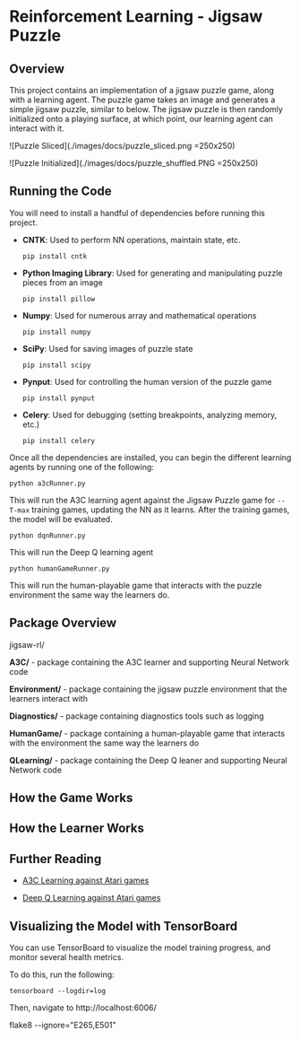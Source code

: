 # Reinforcement Learning - Jigsaw Puzzle 

## Overview 

This project contains an implementation of a jigsaw puzzle game, along with a learning agent. 
The puzzle game takes an image and generates a simple jigsaw puzzle, similar to below. The jigsaw puzzle is then randomly initialized onto a playing surface, at which point, our learning agent can interact with it. 

![Puzzle Sliced](./images/docs/puzzle_sliced.png =250x250)

![Puzzle Initialized](./images/docs/puzzle_shuffled.PNG =250x250)

## Running the Code 

You will need to install a handful of dependencies before running this project. 


* __CNTK__: Used to perform NN operations, maintain state, etc. 

	`pip install cntk`

* __Python Imaging Library__: Used for generating and manipulating puzzle pieces from an image 

	`pip install pillow `

* __Numpy__: Used for numerous array and mathematical operations 

    `pip install numpy `

* __SciPy__: Used for saving images of puzzle state

    `pip install scipy `

* __Pynput__: Used for controlling the human version of the puzzle game 

	`pip install pynput`

* __Celery__: Used for debugging (setting breakpoints, analyzing memory, etc.)

    `pip install celery`



Once all the dependencies are installed, you can begin the different learning agents by running one of the following: 

`python a3cRunner.py` 

This will run the A3C learning agent against the Jigsaw Puzzle game for `--T-max` training games, updating the NN as it learns. After the training games, the model will be evaluated. 


`python dqnRunner.py` 

This will run the Deep Q learning agent


`python humanGameRunner.py` 

This will run the human-playable game that interacts with the puzzle environment the same way the learners do. 



## Package Overview 

jigsaw-rl/ 

   __A3C/__ - package containing the A3C learner and supporting Neural Network code 

   __Environment/__ - package containing the jigsaw puzzle environment that the learners interact with 
   
   __Diagnostics/__ - package containing diagnostics tools such as logging 

   __HumanGame/__ - package containing a human-playable game that interacts with the environment the same way the learners do 

   __QLearning/__ - package containing the Deep Q leaner and supporting Neural Network code



## How the Game Works 


## How the Learner Works 


## Further Reading 

* [A3C Learning against Atari games](https://arxiv.org/pdf/1602.01783v1.pdf)


* [Deep Q Learning against Atari games](https://www.cs.toronto.edu/~vmnih/docs/dqn.pdf)

## Visualizing the Model with TensorBoard 

You can use TensorBoard to visualize the model training progress, and monitor several health metrics. 

To do this, run the following: 

    tensorboard --logdir=log

Then, navigate to http://localhost:6006/


flake8 --ignore="E265,E501"